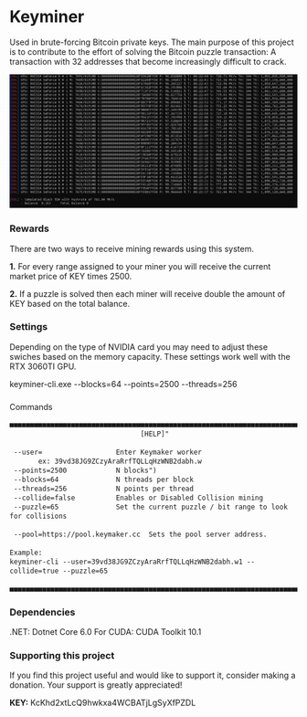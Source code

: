 # Keyminer

Used in brute-forcing Bitcoin private keys. The main purpose of this project is to contribute to the effort of solving the Bitcoin puzzle transaction: A transaction with 32 addresses that become increasingly difficult to crack.

![](./keyminer.png)

### Rewards

There are two ways to receive mining rewards using this system. 

**1.** For every range assigned to your miner you will receive the current market price of KEY times 2500.

**2.** If a puzzle is solved then each miner will receive double the amount of KEY based on the total balance. 


### Settings

Depending on the type of NVIDIA card you may need to adjust these swiches based on the memory capacity. These settings work well with the RTX 3060TI GPU.  

keyminer-cli.exe --blocks=64 --points=2500 --threads=256


###

Commands
```
■■■■■■■■■■■■■■■■■■■■■■■■■■■■■■■■■■■■■■■■■■■■■■■■■■■■■■■■■■■■■■■■■■■■■■■■■■■■■■■■
                                [HELP]"

 --user=                  Enter Keymaker worker 
       ex: 39vd38JG9ZCzyAraRrfTQLLqHzWNB2dabh.w
 --points=2500            N blocks")
 --blocks=64              N threads per block
 --threads=256            N points per thread
 --collide=false          Enables or Disabled Collision mining
 --puzzle=65              Set the current puzzle / bit range to look for collisions

 --pool=https://pool.keymaker.cc  Sets the pool server address.

Example:
keyminer-cli --user=39vd38JG9ZCzyAraRrfTQLLqHzWNB2dabh.w1 --collide=true --puzzle=65

■■■■■■■■■■■■■■■■■■■■■■■■■■■■■■■■■■■■■■■■■■■■■■■■■■■■■■■■■■■■■■■■■■■■■■■■■■■■■■■■
```

### Dependencies
 
.NET: Dotnet Core 6.0
For CUDA: CUDA Toolkit 10.1

### Supporting this project
If you find this project useful and would like to support it, consider making a donation. Your support is greatly appreciated!

<b>KEY:</b>  KcKhd2xtLcQ9hwkxa4WCBATjLgSyXfPZDL
